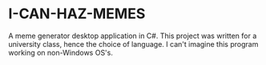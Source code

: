 I-CAN-HAZ-MEMES
===============

A meme generator desktop application in C#. This project was written for a university class, hence the choice of language. I can't imagine this program working on non-Windows OS's.
